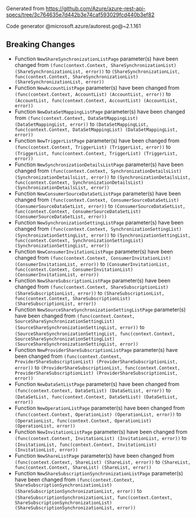 Generated from https://github.com/Azure/azure-rest-api-specs/tree/3c764635e7d442b3e74caf593029fcd440b3ef82

Code generator @microsoft.azure/autorest.go@~2.1.161

## Breaking Changes

- Function `NewShareSynchronizationListPage` parameter(s) have been changed from `(func(context.Context, ShareSynchronizationList) (ShareSynchronizationList, error))` to `(ShareSynchronizationList, func(context.Context, ShareSynchronizationList) (ShareSynchronizationList, error))`
- Function `NewAccountListPage` parameter(s) have been changed from `(func(context.Context, AccountList) (AccountList, error))` to `(AccountList, func(context.Context, AccountList) (AccountList, error))`
- Function `NewDataSetMappingListPage` parameter(s) have been changed from `(func(context.Context, DataSetMappingList) (DataSetMappingList, error))` to `(DataSetMappingList, func(context.Context, DataSetMappingList) (DataSetMappingList, error))`
- Function `NewTriggerListPage` parameter(s) have been changed from `(func(context.Context, TriggerList) (TriggerList, error))` to `(TriggerList, func(context.Context, TriggerList) (TriggerList, error))`
- Function `NewSynchronizationDetailsListPage` parameter(s) have been changed from `(func(context.Context, SynchronizationDetailsList) (SynchronizationDetailsList, error))` to `(SynchronizationDetailsList, func(context.Context, SynchronizationDetailsList) (SynchronizationDetailsList, error))`
- Function `NewConsumerSourceDataSetListPage` parameter(s) have been changed from `(func(context.Context, ConsumerSourceDataSetList) (ConsumerSourceDataSetList, error))` to `(ConsumerSourceDataSetList, func(context.Context, ConsumerSourceDataSetList) (ConsumerSourceDataSetList, error))`
- Function `NewSynchronizationSettingListPage` parameter(s) have been changed from `(func(context.Context, SynchronizationSettingList) (SynchronizationSettingList, error))` to `(SynchronizationSettingList, func(context.Context, SynchronizationSettingList) (SynchronizationSettingList, error))`
- Function `NewConsumerInvitationListPage` parameter(s) have been changed from `(func(context.Context, ConsumerInvitationList) (ConsumerInvitationList, error))` to `(ConsumerInvitationList, func(context.Context, ConsumerInvitationList) (ConsumerInvitationList, error))`
- Function `NewShareSubscriptionListPage` parameter(s) have been changed from `(func(context.Context, ShareSubscriptionList) (ShareSubscriptionList, error))` to `(ShareSubscriptionList, func(context.Context, ShareSubscriptionList) (ShareSubscriptionList, error))`
- Function `NewSourceShareSynchronizationSettingListPage` parameter(s) have been changed from `(func(context.Context, SourceShareSynchronizationSettingList) (SourceShareSynchronizationSettingList, error))` to `(SourceShareSynchronizationSettingList, func(context.Context, SourceShareSynchronizationSettingList) (SourceShareSynchronizationSettingList, error))`
- Function `NewProviderShareSubscriptionListPage` parameter(s) have been changed from `(func(context.Context, ProviderShareSubscriptionList) (ProviderShareSubscriptionList, error))` to `(ProviderShareSubscriptionList, func(context.Context, ProviderShareSubscriptionList) (ProviderShareSubscriptionList, error))`
- Function `NewDataSetListPage` parameter(s) have been changed from `(func(context.Context, DataSetList) (DataSetList, error))` to `(DataSetList, func(context.Context, DataSetList) (DataSetList, error))`
- Function `NewOperationListPage` parameter(s) have been changed from `(func(context.Context, OperationList) (OperationList, error))` to `(OperationList, func(context.Context, OperationList) (OperationList, error))`
- Function `NewInvitationListPage` parameter(s) have been changed from `(func(context.Context, InvitationList) (InvitationList, error))` to `(InvitationList, func(context.Context, InvitationList) (InvitationList, error))`
- Function `NewShareListPage` parameter(s) have been changed from `(func(context.Context, ShareList) (ShareList, error))` to `(ShareList, func(context.Context, ShareList) (ShareList, error))`
- Function `NewShareSubscriptionSynchronizationListPage` parameter(s) have been changed from `(func(context.Context, ShareSubscriptionSynchronizationList) (ShareSubscriptionSynchronizationList, error))` to `(ShareSubscriptionSynchronizationList, func(context.Context, ShareSubscriptionSynchronizationList) (ShareSubscriptionSynchronizationList, error))`
